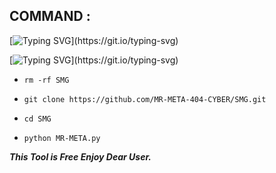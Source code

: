 ## COMMAND :

[![Typing SVG](https://readme-typing-svg.demolab.com?font=Fira+Code&pause=1000&color=00F709&width=435&lines=SUPPRT+MR+PLZ+MR.........)](https://git.io/typing-svg)

[![Typing SVG](https://readme-typing-svg.demolab.com?font=Fira+Code&pause=1000&width=435&lines=BD+SMS+booming.....)](https://git.io/typing-svg)

* `rm -rf SMG`

* `git clone https://github.com/MR-META-404-CYBER/SMG.git`

* `cd SMG`

* `python MR-META.py`


___This Tool is Free Enjoy Dear User.___</br>
